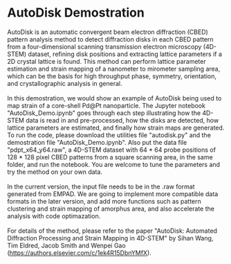 # AutoDisk Demostration

AutoDisk is an automatic convergent beam electron diffraction (CBED) pattern analysis method to detect diffraction disks in each CBED pattern from a four-dimensional scanning transmission electron microscopy (4D-STEM) dataset, refining disk positions and extracting lattice parameters if a 2D crystal lattice is found. This method can perform lattice parameter estimation and strain mapping of a nanometer to mirometer sampling area, which can be the basis for high throughput phase, symmetry, orientation, and crystallographic analysis in general.<br><br>
In this demostration, we would show an example of AutoDisk being used to map strain of a core-shell Pd@Pt nanoparticle. The Jupyter notebook "AutoDisk_Demo.ipynb" goes through each step illustrating how the 4D-STEM data is read in and pre-processed, how the disks are detected, how lattice parameters are estimated, and finally how strain maps are generated. To run the code, please download the utilities file "autodisk.py" and the demostration file "AutoDisk_Demo.ipynb". Also put the data file "pdpt_x64_y64.raw", a 4D-STEM dataset with 64 * 64 probe positions of 128 * 128 pixel CBED patterns from a square scanning area, in the same folder, and run the notebook. You are welcome to tune the parameters and try the method on your own data. <br><br>
In the current version, the input file needs to be in the .raw format generated from EMPAD. We are going to implement more compatible data formats in the later version, and add more functions such as pattern clustering and strain mapping of amorphus area, and also accelerate the analysis with code optimazation.<br><br>
For details of the method, please refer to the paper "AutoDisk: Automated Diffraction Processing and Strain Mapping in 4D-STEM" by Sihan Wang, Tim Eldred, Jacob Smith and Wenpei Gao (https://authors.elsevier.com/c/1ek4R15DbnYMfX).

